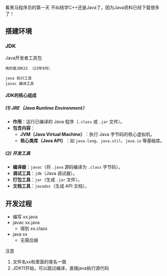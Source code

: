看黑马程序员的第一天
不纠结学C++还是Java了，因为Java资料已经下载很多了！

## 搭建环境
### JDK
Java开发者工具包

	用的是JDK21 （23年9月）

	java 执行工具
	javac 编译工具

#### JDK的核心组成
##### **(1) JRE（Java Runtime Environment）​**​

- ​**​作用​**​：运行已编译的 Java 程序（`.class` 或 `.jar` 文件）。
- ​**​包含内容​**​：
    - ​**​JVM（Java Virtual Machine）​**​：执行 Java 字节码的核心虚拟机。
    - ​**​核心类库（Java API）​**​：如 `java.lang`、`java.util`、`java.io` 等基础库。

##### ​**​(2) 开发工具​**​

- ​**​编译器​**​：`javac`（将 `.java` 源码编译为 `.class` 字节码）。
- ​**​调试工具​**​：`jdb`（Java 调试器）。
- ​**​打包工具​**​：`jar`（生成 `.jar` 文件）。
- ​**​文档工具​**​：`javadoc`（生成 API 文档）。

## 开发过程

- 编写 xx.java
- javac xx.java
	- 得到 xx.class
- java xx
	- 无需后缀

注意
1. 文件名xx和里面的类名一致
2. JDK11开始，可以跳过编译，直接java执行源代码





